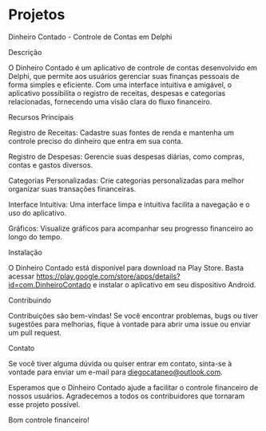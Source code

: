 # Projetos

Dinheiro Contado - Controle de Contas em Delphi

Descrição

O Dinheiro Contado é um aplicativo de controle de contas desenvolvido em Delphi, que permite aos usuários gerenciar suas finanças pessoais de forma simples e eficiente. Com uma interface intuitiva e amigável, o aplicativo possibilita o registro de receitas, despesas e categorias relacionadas, fornecendo uma visão clara do fluxo financeiro.

Recursos Principais

Registro de Receitas: Cadastre suas fontes de renda e mantenha um controle preciso do dinheiro que entra em sua conta.

Registro de Despesas: Gerencie suas despesas diárias, como compras, contas e gastos diversos.

Categorias Personalizadas: Crie categorias personalizadas para melhor organizar suas transações financeiras.

Interface Intuitiva: Uma interface limpa e intuitiva facilita a navegação e o uso do aplicativo.

Gráficos: Visualize gráficos para acompanhar seu progresso financeiro ao longo do tempo.

Instalação

O Dinheiro Contado está disponível para download na Play Store. Basta acessar https://play.google.com/store/apps/details?id=com.DinheiroContado e instalar o aplicativo em seu dispositivo Android.

Contribuindo

Contribuições são bem-vindas! Se você encontrar problemas, bugs ou tiver sugestões para melhorias, fique à vontade para abrir uma issue ou enviar um pull request.

Contato

Se você tiver alguma dúvida ou quiser entrar em contato, sinta-se à vontade para enviar um e-mail para diegocataneo@outlook.com.

Esperamos que o Dinheiro Contado ajude a facilitar o controle financeiro de nossos usuários. Agradecemos a todos os contribuidores que tornaram esse projeto possível.

Bom controle financeiro!
